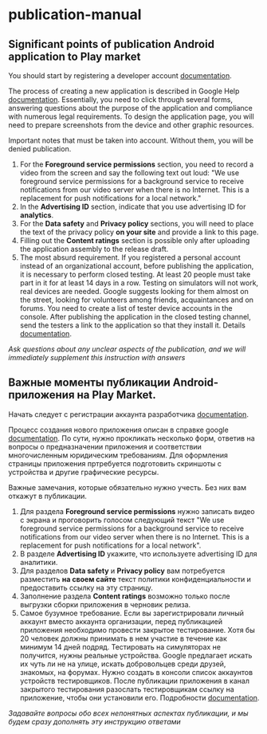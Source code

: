 # publication-manual

## Significant points of publication Android application to Play market

You should start by registering a developer account [documentation](https://support.google.com/googleplay/android-developer/answer/6112435).

The process of creating a new application is described in Google Help [documentation](https://support.google.com/googleplay/android-developer/answer/9859152).
Essentially, you need to click through several forms, answering questions about the purpose of the application and compliance with numerous legal requirements.
To design the application page, you will need to prepare screenshots from the device and other graphic resources.

Important notes that must be taken into account. Without them, you will be denied publication.

1. For the **Foreground service permissions** section, you need to record a video from the screen and say the following text out loud: "We use foreground service permissions for a background service to receive notifications from our video server when there is no Internet. This is a replacement for push notifications for a local network."
2. In the **Advertising ID** section, indicate that you use advertising ID for **analytics**.
3. For the **Data safety** and **Privacy policy** sections, you will need to place the text of the privacy policy **on your site** and provide a link to this page.
4. Filling out the **Content ratings** section is possible only after uploading the application assembly to the release draft.
5. The most absurd requirement. If you registered a personal account instead of an organizational account, before publishing the application, it is necessary to perform closed testing. At least 20 people must take part in it for at least 14 days in a row. Testing on simulators will not work, real devices are needed. Google suggests looking for them almost on the street, looking for volunteers among friends, acquaintances and on forums. You need to create a list of tester device accounts in the console. After publishing the application in the closed testing channel, send the testers a link to the application so that they install it. Details [documentation](https://support.google.com/googleplay/android-developer/answer/14151465).

_Ask questions about any unclear aspects of the publication, and we will immediately supplement this instruction with answers_


## Важные моменты публикации Android-приложения на Play Market.

Начать следует с регистрации аккаунта разработчика [documentation](https://support.google.com/googleplay/android-developer/answer/6112435).

Процесс создания нового приложения описан в справке google
[documentation](https://support.google.com/googleplay/android-developer/answer/9859152).
По сути, нужно прокликать несколько форм, ответив на вопросы о предназначении приложения и соответствии многочисленным юридическим требованиям.
Для оформления страницы приложения пртребуется подготовить скриншоты с устройства и другие графические ресурсы.

Важные замечания, которые обязательно нужно учесть. Без них вам откажут в публикации.

1. Для раздела **Foreground service permissions** нужно записать видео с экрана и проговорить голосом следующий текст "We use foreground service permissions for a background service to receive notifications from our video server when there is no Internet. This is a replacement for push notifications for a local network". 
2. В разделе **Advertising ID** укажите, что используете advertising ID для аналитики.
3. Для разделов **Data safety** и **Privacy policy** вам потребуется разместить **на своем сайте** текст политики конфиденциальности и предоставить ссылку на эту страницу. 
4. Заполнение раздела **Content ratings** возможно только после выгрузки сборки приложения в черновик релиза.
5. Самое бузумное требование. Если вы зарегистрировали личный аккаунт вместо аккаунта организации, перед публикацией приложения необходимо провести закрытое тестирование. Хотя бы 20 человек должны принимать в нем участие в течение как минимум 14 дней подряд. Тестировать на симуляторах не получится, нужны реальные устройства. Google предлагает искать их чуть ли не на улице, искать добровольцев среди друзей, знакомых, на форумах. Нужно создать в консоли список аккаунтов устройств тестировщиков. После публикации приложения в канал закрытого тестирования разослать тестировщикам ссылку на приложение, чтобы они установили его. Подробности [documentation](https://support.google.com/googleplay/android-developer/answer/14151465).

_Задавайте вопросы обо всех непонятных аспектах публикации, и мы будем сразу дополнять эту инструкцию ответами_
